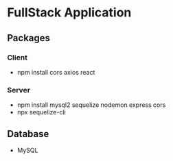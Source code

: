 # FullStack Application

## Packages

### Client
- npm install cors axios react

### Server
- npm install mysql2 sequelize nodemon express cors
- npx sequelize-cli
  
## Database
- MySQL
